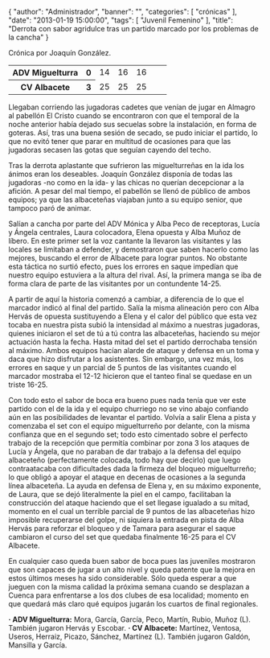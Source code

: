 {
  "author": "Administrador", 
  "banner": "", 
  "categories": [
    "crónicas"
  ], 
  "date": "2013-01-19 15:00:00", 
  "tags": [
    "Juvenil Femenino"
  ], 
  "title": "Derrota con sabor agridulce tras un partido marcado por los problemas de la cancha"
}

Crónica por Joaquín González.

<table>
  <tr>
	 <th>ADV Miguelturra</th><th>0</th>
	 <td>14</td><td>16</td><td>16</td><td></td><td></td>
  </tr>
  <tr>
	 <th>CV Albacete</th><th>3</th>
	 <td>25</td><td>25</td><td>25</td><td></td><td></td>
  </tr>
</table>

Llegaban corriendo las jugadoras cadetes que venían de jugar en Almagro al pabellón El Cristo cuando se encontraron con que el temporal de la noche anterior había dejado sus secuelas sobre la instalación, en forma de goteras. Así, tras una buena sesión de secado, se pudo iniciar el partido, lo que no evitó tener que parar en multitud de ocasiones para que las jugadoras secasen las gotas que seguían cayendo del techo.
<!--break-->
Tras la derrota aplastante que sufrieron las miguelturreñas en la ida los ánimos eran los deseables. Joaquín González disponía de todas las jugadoras -no como en la ida- y las chicas no querían decepcionar a la afición. A pesar del mal tiempo, el pabellón se llenó de público de ambos equipos; ya que las albaceteñas viajaban junto a su equipo senior, que tampoco paró de animar. 

Salían a cancha por parte del ADV Mónica y Alba Peco de receptoras, Lucía y Ángela centrales, Laura colocadora, Elena opuesta y Alba Muñoz de líbero. En este primer set la voz cantante la llevaron las visitantes y las locales se limitaban a defender, y demostraron que saben hacerlo como las mejores, buscando el error de Albacete para lograr puntos. No obstante esta táctica no surtió efecto, pues los errores en saque impedían que nuestro equipo estuviera a la altura del rival. Así, la primera manga se iba de forma clara de parte de las visitantes por un contundente 14-25.

A partir de aquí la historia comenzó a cambiar, a diferencia de lo que el marcador indicó al final del partido. Salía la misma alineación pero con Alba Hervás de opuesta sustituyendo a Elena y el calor del público que esta vez tocaba en nuestra pista subió la intensidad al máximo a nuestras jugadoras, quienes iniciaron el set de tú a tú contra las albaceteñas, haciendo su mejor actuación hasta la fecha. Hasta mitad del set el partido derrochaba tensión al máximo. Ambos equipos hacían alarde de ataque y defensa en un toma y daca que hizo disfrutar a los asistentes. Sin embargo, una vez más, los errores en saque y un parcial de 5 puntos de las visitantes cuando el marcador mostraba el 12-12 hicieron que el tanteo final se quedase en un triste 16-25.

Con todo esto el sabor de boca era bueno pues nada tenía que ver este partido con el de la ida y el equipo churriego no se vino abajo confiando aún en las posibilidades de levantar el partido. Volvía a salir Elena a pista y comenzaba el set con el equipo miguelturreño por delante, con la misma confianza que en el segundo set; todo esto cimentado sobre el perfecto trabajo de la recepción que permitía combinar por zona 3 los ataques de Lucía y Ángela, que no paraban de dar trabajo a la defensa del equipo albaceteño (perfectamente colocada, todo hay que decirlo) que luego contraatacaba con dificultades dada la firmeza del bloqueo miguelturreño; lo que obligó a apoyar el ataque en decenas de ocasiones a la segunda línea albaceteña. La ayuda en defensa de Elena y, en su máximo exponente, de Laura, que se dejó literalmente la piel en el campo, facilitaban la construcción del ataque haciendo que el set llegase igualado a su mitad, momento en el cual un terrible parcial de 9 puntos de las albaceteñas hizo imposible recuperarse del golpe, ni siquiera la entrada en pista de Alba Hervás para reforzar el bloqueo y de Tamara para asegurar el saque cambiaron el curso del set que quedaba finalmente 16-25 para el CV Albacete.

En cualquier caso queda buen sabor de boca pues las juveniles mostraron que son capaces de jugar a un alto nivel y queda patente que la mejora en estos últimos meses ha sido considerable. Sólo queda esperar a que jueguen con la misma calidad la próxima semana cuando se desplazan a Cuenca para enfrentarse a los dos clubes de esa localidad; momento en que quedará más claro qué equipos jugarán los cuartos de final regionales.

<strong>· ADV Miguelturra:</strong> Mora, García, García, Peco, Martín, Rubio, Muñoz (L). También jugaron Hervás y Escobar.
<strong>· CV Albacete:</strong> Martínez, Ventosa, Useros, Herraiz, Picazo, Sánchez, Martínez (L). También jugaron Galdón, Mansilla y García.

